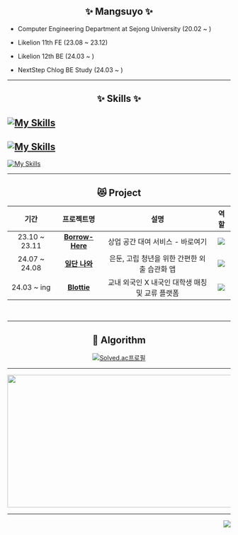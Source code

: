 <div align="center">
  
## ✨ Mangsuyo ✨
</div>

- Computer Engineering Department at Sejong University (20.02 ~ )

- Likelion 11th FE (23.08 ~ 23.12)

- Likelion 12th BE (24.03 ~ )

- NextStep Chlog BE Study (24.03 ~ )

---

<div align="center">

## ✨ Skills ✨
</div>

[![My Skills](https://skillicons.dev/icons?i=react,tailwind,vite,vercel,spring,mysql,postman,aws)](https://skillicons.dev)
- 
[![My Skills](https://skillicons.dev/icons?i=c,py,js,java)](https://skillicons.dev)
-
[![My Skills](https://skillicons.dev/icons?i=discord,figma,git,github,notion,vscode)](https://skillicons.dev)

---


<div align="center">
   
   ## 😻 Project
   
   | 기간 | 프로젝트명 | 설명 | 역할 | 
   |:---:|:---:|:---:|:---:|
   | 23.10 ~ 23.11 | <b>[Borrow-Here](https://github.com/mangsuyo/MIRTHON-FE)</b> | 상업 공간 대여 서비스 - 바로여기| <img src="https://img.shields.io/badge/Frontend-35637C"> |
   | 24.07 ~ 24.08 | <b>[일단 나와](https://github.com/LIKELIONTON-2024)</b> | 은둔, 고립 청년을 위한 간편한 외출 습관화 앱 | <img src="https://img.shields.io/badge/Backend-35637C"> |
   | 24.03 ~ ing | <b>[Blottie](https://github.com/mangsuyo/SPARTATON-FE)</b> | 교내 외국인 X 내국인 대학생 매칭 및 교류 플랫폼 | <img src="https://img.shields.io/badge/Frontend-35637C">

   <br>
   
</div>


---

<div align="center">

   ## 💫 Algorithm
   [![Solved.ac프로필](http://mazassumnida.wtf/api/v2/generate_badge?boj=mayo3610 )](https://solved.ac/profile/mayo3610)
</div>

---

<div align="center">

<a href="https://github.com/devxb/gitanimals">
<img
  src="https://render.gitanimals.org/farms/mangsuyo"
  width="600"
  height="300"
/>
</a>
</div>

---

<div align="right">
<a href="https://hits.seeyoufarm.com"><img src="https://hits.seeyoufarm.com/api/count/incr/badge.svg?url=https%3A%2F%2Fgithub.com%2Fsungminstar&count_bg=%23FFD369&title_bg=%23B2B1B9&icon=smugmug.svg&icon_color=%23E7E7E7&title=visitors&edge_flat=false"/></a>
</div>
  



